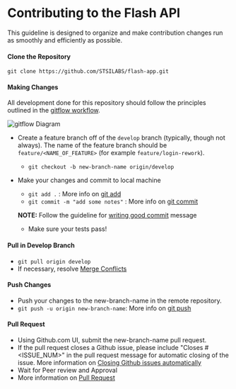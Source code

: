 
# Contributing to the Flash API

This guideline is designed to organize and make contribution changes run as smoothly and efficiently as possible.

#### Clone the Repository
`git clone https://github.com/STSILABS/flash-app.git`

#### Making Changes

All development done for this repository should follow the principles outlined in the [gitflow workflow](https://www.atlassian.com/git/tutorials/comparing-workflows/gitflow-workflow).

![gitflow Diagram](https://www.atlassian.com/git/images/tutorials/collaborating/comparing-workflows/gitflow-workflow/01.svg)

* Create a feature branch off of the `develop` branch (typically, though not always). The name of the feature branch should be `feature/<NAME_OF_FEATURE>` (for example `feature/login-rework`).
  * `git checkout -b new-branch-name origin/develop`
  
* Make your changes and commit to local machine
  * `git add .` : More info on [git add](https://git-scm.com/docs/git-add)
  * `git commit -m "add some notes"` : More info on [git commit](https://git-scm.com/docs/git-commit)
  
  **NOTE:** Follow the guideline for [writing good commit](http://chris.beams.io/posts/git-commit/) message
  * Make sure your tests pass!
  
#### Pull in Develop Branch
  * `git pull origin develop`
  * If necessary, resolve [Merge Conflicts](https://help.github.com/articles/resolving-a-merge-conflict-from-the-command-line/)
  
#### Push Changes
  * Push your changes to the new-branch-name in the remote repository.
  * `git push -u origin new-branch-name`: More info on [git push](https://git-scm.com/docs/git-push)
  
#### Pull Request
  * Using Github.com UI, submit the new-branch-name pull request.
  * If the pull request closes a Github issue, please include "Closes #<ISSUE_NUM>" in the pull request message for automatic closing of the issue.  More information on [Closing Github issues automatically](https://help.github.com/articles/closing-issues-via-commit-messages/)
  * Wait for Peer review and Approval
  * More information on [Pull Request](https://help.github.com/articles/using-pull-requests/)
